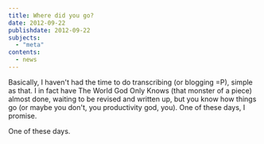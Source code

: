 ```yaml
---
title: Where did you go?
date: 2012-09-22
publishdate: 2012-09-22
subjects:
  - "meta"
contents:
  - news
---
```


Basically, I haven't had the time to do transcribing (or blogging =P),
simple as that.  I in fact have The World God Only Knows (that monster
of a piece) almost done, waiting to be revised and written up, but you
know how things go (or maybe you don't, you productivity god, you).  One
of these days, I promise.

One of these days.
